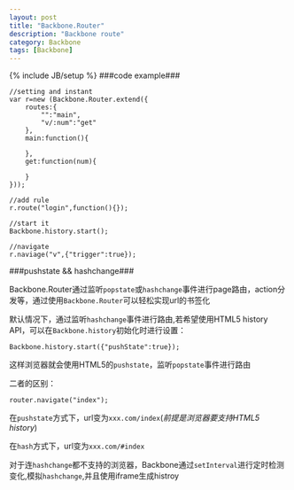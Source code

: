 ```yaml
---
layout: post
title: "Backbone.Router"
description: "Backbone route"
category: Backbone
tags: [Backbone]
---
```

{% include JB/setup %}
###code example###

	//setting and instant
	var r=new (Backbone.Router.extend({
		routes:{
			"":"main",
			"v/:num":"get"
		},
		main:function(){
		
		},
		get:function(num){
		
		}
	}));
	
	//add rule
	r.route("login",function(){});
	
	//start it
	Backbone.history.start();
	
	//navigate
	r.naviage("v",{"trigger":true});
	

###pushstate && hashchange###

 Backbone.Router通过监听`popstate`或`hashchange`事件进行page路由，action分发等，通过使用`Backbone.Router`可以轻松实现url的书签化
 
 
 默认情况下，通过监听`hashchange`事件进行路由,若希望使用HTML5 history API，可以在`Backbone.history`初始化时进行设置：	
 
	Backbone.history.start({"pushState":true});
 
这样浏览器就会使用HTML5的`pushstate`，监听`popstate`事件进行路由

二者的区别：

	router.navigate("index");
	
在`pushstate`方式下，url变为`xxx.com/index`(*前提是浏览器要支持HTML5 history*)

在`hash`方式下，url变为`xxx.com/#index`
	
	
对于连`hashchange`都不支持的浏览器，Backbone通过`setInterval`进行定时检测变化,模拟`hashchange`,并且使用iframe生成histroy





